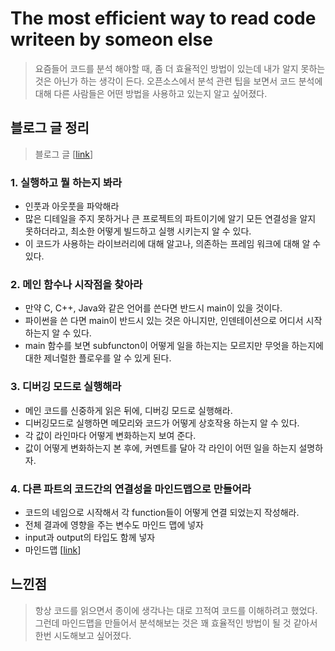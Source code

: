 # The most efficient way to read code writeen by someon else

> 요즘들어 코드를 분석 해야할 때, 좀 더 효율적인 방법이 있는데 내가 알지 못하는 것은 아닌가 하는 생각이 든다. 오픈소스에서 분석 관련 팁을 보면서 코드 분석에 대해 다른 사람들은 어떤 방법을 사용하고 있는지 알고 싶어졌다.


## 블로그 글 정리
> 블로그 글 [[link](https://towardsdatascience.com/the-most-efficient-way-to-read-code-written-by-someone-else-cb1a05102b76)]

### 1. 실행하고 뭘 하는지 봐라

* 인풋과 아웃풋을 파악해라
* 많은 디테일을 주지 못하거나 큰 프로젝트의 파트이기에 알기 모든 연결성을 알지 못하더라고, 최소한 어떻게 빌드하고 실행 시키는지 알 수 있다.
* 이 코드가 사용하는 라이브러리에 대해 알고나, 의존하는 프레임 워크에 대해 알 수 있다.
    
### 2. 메인 함수나 시작점을 찾아라

* 만약 C, C++, Java와 같은 언어를 쓴다면 반드시 main이 있을 것이다.
* 파이썬을 쓴 다면 main이 반드시 있는 것은 아니지만, 인덴테이션으로 어디서 시작하는지 알 수 있다.
* main 함수를 보면 subfuncton이 어떻게 일을 하는지는 모르지만 무엇을 하는지에 대한 제너럴한 플로우를 알 수 있게 된다. 

### 3. 디버깅 모드로 실행해라

* 메인 코드를 신중하게 읽은 뒤에, 디버깅 모드로 실행해라.
* 디버깅모드로 실행하면 메모리와 코드가 어떻게 상호작용 하는지 알 수 있다.
* 각 값이 라인마다 어떻게 변화하는지 보여 준다.
* 값이 어떻게 변화하는지 본 후에, 커멘트를 달아 각 라인이 어떤 일을 하는지 설명하자.

### 4. 다른 파트의 코드간의 연결성을 마인드맵으로 만들어라

* 코드의 네임으로 시작해서 각 function들이 어떻게 연결 되었는지 작성해라.
* 전체 결과에 영향을 주는 변수도 마인드 맵에 넣자
* input과 output의 타입도 함께 넣자
* 마인드맵 [[link](https://www.mindmeister.com/map/2257846471)]

## 느낀점
> 항상 코드를 읽으면서 종이에 생각나는 대로 끄적여 코드를 이해하려고 했었다. 그런데 마인드맵을 만들어서 분석해보는 것은 꽤 효율적인 방법이 될 것 같아서 한번 시도해보고 싶어졌다.
